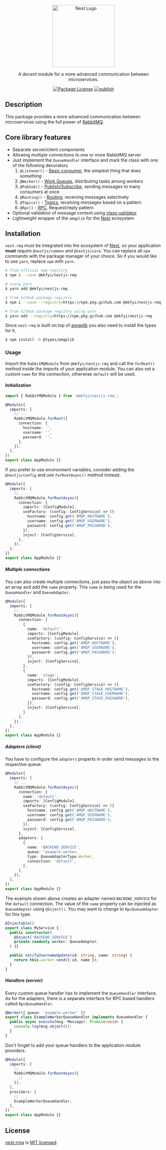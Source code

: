 <p align="center">
  <a href="http://nestjs.com/" target="blank"><img src="https://nestjs.com/img/logo-small.svg" width="200" alt="Nest Logo" /></a>
</p>

[circleci-image]: https://img.shields.io/circleci/build/github/nestjs/nest/master?token=abc123def456
[circleci-url]: https://circleci.com/gh/nestjs/nest

[nest]: https://nestjs.com
[rabbitmq]: https://rabbitmq.com

<p align="center">A decent module for a more advanced communication between microservices.</p>
<p align="center">
  <a href="https://www.npmjs.com/package/@mkfyi/nestjs-rmq" target="_blank"><img src="https://img.shields.io/npm/l/@mkfyi/nestjs-rmq" alt="Package License" /></a>
  <a href="https://github.com/mkfyi/nestjs-rmq/actions/workflows/publish.yml"><img src="https://github.com/mkfyi/nestjs-rmq/actions/workflows/publish.yml/badge.svg" alt="publish" /></a>
</p>

## Description

This package provides a more advanced communication between microservices using the full power of [RabbitMQ][rabbitmq].

## Core library features

- Separate server/client components
- Allowing multiple connections to one or more RabbitMQ server
- Just implement the `QueueHandler` interface and mark the class with one of the following decorators
    1. `@Listener()` - [Basic consumer](https://www.rabbitmq.com/tutorials/tutorial-one-javascript.html), the simplest thing that does *something*
    2. `@Worker()` - [Work Queues](https://www.rabbitmq.com/tutorials/tutorial-two-javascript.html), distributing tasks among workers
    3. `@PubSub()` - [Publish/Subscribe](https://www.rabbitmq.com/tutorials/tutorial-three-javascript.html), sending messages to many consumers at once
    4. `@Routing()` - [Routing](https://www.rabbitmq.com/tutorials/tutorial-four-javascript.html), receiving messages selectively
    5. `@Topics()` - [Topics](https://www.rabbitmq.com/tutorials/tutorial-five-javascript.html), receiving messages based on a pattern
    6. `@Rpc()` - [RPC](https://www.rabbitmq.com/tutorials/tutorial-six-javascript.html), Request/reply pattern
- Optional validation of message content using [class-validator](https://www.npmjs.com/package/class-validator)
- Lightweight wrapper of the `amqplib` for the [Nest][nest] ecosystem

## Installation

`nest-rmq` must be integrated into the ecosystem of [Nest][nest], so your application **must** require `@nestjs/common` and `@nestjs/core`. You can replace all `npm` commands with the package manager of your choice. So if you would like to use `yarn`, replace `npm` with `yarn`.

```bash
# from official npm registry
$ npm i --save @mkfyi/nestjs-rmq

# using yarn
$ yarn add @mkfyi/nestjs-rmq

# from GitHub package registry
$ npm i --save --registry=https://npm.pkg.github.com @mkfyi/nestjs-rmq

# from GitHub package registry using yarn
$ yarn add --registry=https://npm.pkg.github.com @mkfyi/nestjs-rmq
```

Since `nest-rmq` is built on top of [amqplib](https://www.npmjs.com/package/amqplib) you also need to install the types for it.

```bash
$ npm install -D @types/amqplib
```

### Usage

Import the `RabbitMQModule` from `@mkfyi/nestjs-rmq` and call the `forRoot()` method inside the imports of your application module. You can also set a custom `name` for the connection, otherwise `default` will be used.

#### Initialization

```TypeScript
import { RabbitMQModule } from '@mkfyi/nestjs-rmq';

@Module({
  imports: [
    // ...
    RabbitMQModule.forRoot({
      connection: {
        hostname: '',
        username: '',
        password: '',
      },
    }),
  ],
})
export class AppModule {}
```

If you prefer to use environment variables, consider adding the `@nestjs/config` and use `forRootAsync()` method instead.

```TypeScript
@Module({
  imports: [
    // ...
    RabbitMQModule.forRootAsync({
      connection: {
        imports: [ConfigModule],
        useFactory: (config: ConfigService) => ({
          hostname: config.get('AMQP_HOSTNAME'),
          username: config.get('AMQP_USERNAME'),
          password: config.get('AMQP_PASSWORD'),
        }),
        inject: [ConfigService],
      },
    }),
  ],
})
export class AppModule {}
```

##### Multiple connections

You can also create multiple connections, just pass the object as above into an array and add the `name` property. This `name` is being used for the `QueueHandler` and `QueueAdapter`.

```TypeScript
@Module({
  imports: [
    // ...
    RabbitMQModule.forRootAsync({
      connection: [
        {
          name: 'default',
          imports: [ConfigModule],
          useFactory: (config: ConfigService) => ({
            hostname: config.get('AMQP_HOSTNAME'),
            username: config.get('AMQP_USERNAME'),
            password: config.get('AMQP_PASSWORD'),
          }),
          inject: [ConfigService],
        },
        {
          name: 'stage',
          imports: [ConfigModule],
          useFactory: (config: ConfigService) => ({
            hostname: config.get('AMQP_STAGE_HOSTNAME'),
            username: config.get('AMQP_STAGE_USERNAME'),
            password: config.get('AMQP_STAGE_PASSWORD'),
          }),
          inject: [ConfigService],
        }
      ],
    }),
  ],
})
export class AppModule {}
```

##### Adapters (client)

You have to configure the `adapters` properts in order send messages to the respective queue.

```TypeScript
@Module({
  imports: [
    // ...
    RabbitMQModule.forRootAsync({
      connection: {
        name: 'default',
        imports: [ConfigModule],
        useFactory: (config: ConfigService) => ({
          hostname: config.get('AMQP_HOSTNAME'),
          username: config.get('AMQP_USERNAME'),
          password: config.get('AMQP_PASSWORD'),
        }),
        inject: [ConfigService],
      },
      adapters: [
        {
          name: 'BACKEND_SERVICE',
          queue: 'example.worker,
          type: QueueAdapterType.Worker,
          connection: 'default',
        },
      ],
    }),
  ],
})
export class AppModule {}
```

The example shown above creates an adapter named `BACKEND_SERVICE` for the `default` connection. The value of the `name` property can be injected as `QueueAdapter` using `@Inject()`. You may want to change to `RpcQueueAdapter` for this type.

```TypeScript
@Injectable()
export class MyService {
  public constructor(
    @Inject('BACKEND_SERVICE')
    private readonly worker: QueueAdapter,
  ) {}

  public notifyUsernameUpdate(id: string, name: string) {
    return this.worker.send({ id, name });
  }
}
```

##### Handlers (server)

Every custom queue handler has to implement the `QueueHandler` interface. As for the adapters, there is a separate interface for RPC based handlers called `RpcQueueHandler`.

```TypeScript
@Worker({ queue: 'example.worker' })
export class ExampleWorkerQueueHandler implements QueueHandler {
  public async execute(msg: Message): Promise<void> {
    console.log(msg.object());
  }
}
```

Don't forget to add your queue handlers to the application module providers.

```TypeScript
@Module({
  imports: [
    // ...
    RabbitMQModule.forRootAsync({
      // ...
    }),
  ],
  providers: [
    // ...
    ExampleWorkerQueueHandler,
  ],
})
export class AppModule {}
```

## License

[nest-rmq](https://github.com/mkfyi/nestjs-rmq) is [MIT licensed](LICENSE).
